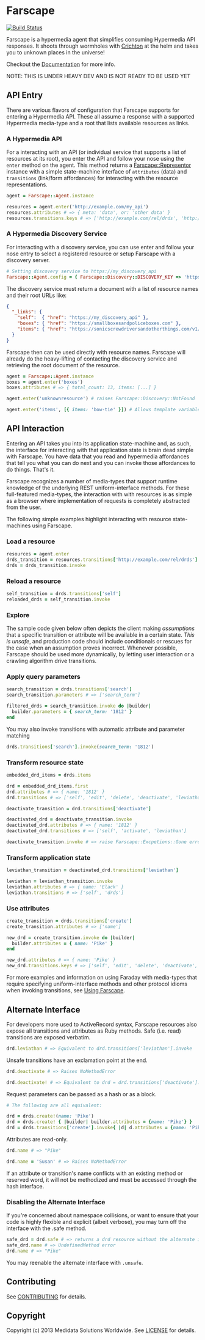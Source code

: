 # Farscape
[![Build Status](https://travis-ci.org/mdsol/farscape.svg)](https://travis-ci.org/mdsol/farscape)

Farscape is a hypermedia agent that simplifies consuming Hypermedia API responses. It shoots through wormholes with
[Crichton](https://github.com/mdsol/crichton) at the helm and takes you to unknown places in the universe!

Checkout the [Documentation][] for more info.

NOTE: THIS IS UNDER HEAVY DEV AND IS NOT READY TO BE USED YET


## API Entry
There are various flavors of configuration that Farscape supports for entering a Hypermedia API. These all assume
a response with a supported Hypermedia media-type and a root that lists available resources as links.

### A Hypermedia API
For a interacting with an API (or individual service that supports a list of resources at its root), you enter the
API and follow your nose using the `enter` method on the agent. This method returns a [Farscape::Representor](lib/farscape/representor.rb)
instance with a simple state-machine interface of `attributes` (data) and `transitions` (link/form affordances) for
interacting with the resource representations.

```ruby
agent = Farscape::Agent.instance

resources = agent.enter('http://example.com/my_api')
resources.attributes # => { meta: 'data', or: 'other data' }
resources.transitions.keys # => ['http://example.com/rel/drds', 'http://example.com/rel/leviathans']
```

### A Hypermedia Discovery Service
For interacting with a discovery service, you can use enter and follow your nose entry to select a registered resource or setup Farscape with a discovery server.

```ruby
# Setting discovery service to https://my_discovery_api
Farscape::Agent.config = { Farscape::Discovery::DISCOVERY_KEY => 'https://my_discovery_api' }
```

The discovery service must return a document with a list of resource names and their root URLs like:

```json
{
  "_links": {
    "self":  { "href": "https://my_discovery_api" },
    "boxes": { "href": "https://smallboxesandpoliceboxes.com" },
    "items": { "href": "https://sonicscrewdriversandotherthings.com/v1/{item}" }
  }
}
```

Farscape then can be used directly with resource names. Farscape will already do the heavy-lifting of contacting the discovery service and retrieving the root document of the resource.

```ruby
agent = Farscape::Agent.instance
boxes = agent.enter('boxes')
boxes.attributes # => { total_count: 13, items: [...] }

agent.enter('unknownresource') # raises Farscape::Discovery::NotFound

agent.enter('items', [{ items: 'bow-tie' }]) # Allows template variables
```



## API Interaction
Entering an API takes you into its application state-machine and, as such, the interface for interacting with that
application state is brain dead simple with Farscape. You have data that you read and hypermedia affordances that tell
you what you can do next and you can invoke those affordances to do things. That's it.

Farscape recognizes a number of media-types that support runtime knowledge of the underlying REST uniform-interface
methods. For these full-featured media-types, the interaction with with resources is as simple as a browser where
implementation of requests is completely abstracted from the user.

The following simple examples highlight interacting with resource state-machines using Farscape.

### Load a resource
```ruby
resources = agent.enter
drds_transition = resources.transitions['http://example.com/rel/drds']
drds = drds_transition.invoke
```

### Reload a resource
```ruby
self_transition = drds.transitions['self']
reloaded_drds = self_transition.invoke
```

### Explore

The sample code given below often depicts the client making *assumptions* that a specific transition or attribute will be available in a certain state. *This is unsafe*, and production code should include conditionals or rescues for the case when an assumption proves incorrect. Whenever possible, Farscape should be used more dynamically, by letting user interaction or a crawling algorithm drive transitions.

### Apply query parameters
```ruby
search_transition = drds.transitions['search']
search_transition.parameters # => ['search_term']

filtered_drds = search_transition.invoke do |builder|
  builder.parameters = { search_term: '1812' }
end
```

You may also invoke transitions with automatic attribute and parameter matching
```ruby
drds.transitions['search'].invoke(search_term: '1812')
```

### Transform resource state
```ruby
embedded_drd_items = drds.items

drd = embedded_drd_items.first
drd.attributes # => { name: '1812' }
drd.transitions # => ['self', 'edit', 'delete', 'deactivate', 'leviathan']

deactivate_transition = drd.transitions['deactivate']

deactivated_drd = deactivate_transition.invoke
deactivated_drd.attributes # => { name: '1812' }
deactivated_drd.transitions # => ['self', 'activate', 'leviathan']

deactivate_transition.invoke # => raise Farscape::Excpetions::Gone error
```

### Transform application state
```ruby
leviathan_transition = deactivated_drd.transitions['leviathan']

leviathan = leviathan_transition.invoke
leviathan.attributes # => { name: 'Elack' }
leviathan.transitions # => ['self', 'drds']
```

### Use attributes

```ruby
create_transition = drds.transitions['create']
create_transition.attributes # => ['name']

new_drd = create_transition.invoke do |builder|
  builder.attributes = { name: 'Pike' }
end

new_drd.attributes # => { name: 'Pike' }
new_drd.transitions.keys # => ['self', 'edit', 'delete', 'deactivate', 'leviathan']
```

For more examples and information on using Faraday with media-types that require specifying uniform-interface methods
and other protocol idioms when invoking transitions, see [Using Farscape]().

## Alternate Interface

For developers more used to ActiveRecord syntax, Farscape resources also expose all transitions and attributes as Ruby methods. Safe (i.e. read) transitions are exposed verbatim.

```ruby
drd.leviathan # => Equivalent to drd.transitions['leviathan'].invoke
```

Unsafe transitions have an exclamation point at the end.

```ruby
drd.deactivate # => Raises NoMethodError

drd.deactivate! # => Equivalent to drd = drd.transitions['deactivate'].invoke
```

Request parameters can be passed as a hash or as a block.

```ruby
# The following are all equivalent:

drd = drds.create!(name: 'Pike')
drd = drds.create! { |builder| builder.attributes = {name: 'Pike'} }
drd = drds.transitions['create'].invoke{ |d| d.attributes = {name: 'Pike'} }
```

Attributes are read-only.

```ruby
drd.name # => "Pike"

drd.name = 'Susan' # => Raises NoMethodError
```

If an attribute or transition's name conflicts with an existing method or reserved word, it will not be methodized and must be accessed through the hash interface.

### Disabling the Alternate Interface
If you're concerned about namespace collisions, or want to ensure that your code is highly flexible and explicit (albeit verbose), you may turn off the interface with the .safe method.
```ruby
safe_drd = drd.safe # => returns a drd resource without the alternate interface
safe_drd.name # => UndefinedMethod error
drd.name # => "Pike"
```

You may reenable the alternate interface with `.unsafe`.

## Contributing
See [CONTRIBUTING][] for details.

## Copyright
Copyright (c) 2013 Medidata Solutions Worldwide. See [LICENSE][] for details.

[Crichton]: https://github.com/mdsol/crichton
[CONTRIBUTING]: CONTRIBUTING.md
[Documentation]: http://rubydoc.info/github/mdsol/farscape/develop/file/README.md
[LICENSE]: LICENSE.md
